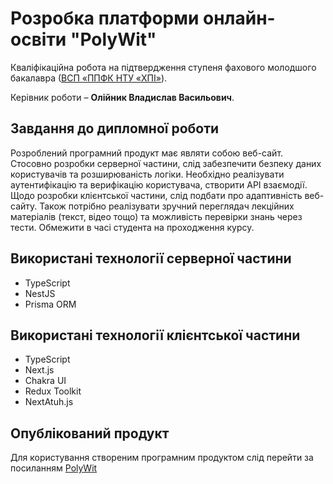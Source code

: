 # Розробка платформи онлайн-освіти "PolyWit"

Кваліфікаційна робота на підтвердження ступеня фахового молодшого бакалавра
([ВСП «ППФК НТУ «ХПІ»](http://polytechnic.poltava.ua)).

Керівник роботи – **Олійник Владислав Васильович**.

## Завдання до дипломної роботи

Розроблений програмний продукт має являти собою веб-сайт. Стосовно розробки
серверної частини, слід забезпечити безпеку даних користувачів та розширюваність
логіки. Необхідно реалізувати аутентифікацію та верифікацію користувача,
створити API взаємодії. Щодо розробки клієнтської частини, слід подбати про
адаптивність веб-сайту. Також потрібно реалізувати зручний переглядач лекційних
матеріалів (текст, відео тощо) та можливість перевірки знань через тести.
Обмежити в часі студента на проходження курсу.

## Використані технології серверної частини

- TypeScript
- NestJS
- Prisma ORM

## Використані технології клієнтської частини

- TypeScript
- Next.js
- Chakra UI
- Redux Toolkit
- NextAtuh.js

## Опублікований продукт

Для користування створеним програмним продуктом слід перейти за посиланням
[PolyWit](https://edu-pulse-one.vercel.app/dashboard)
